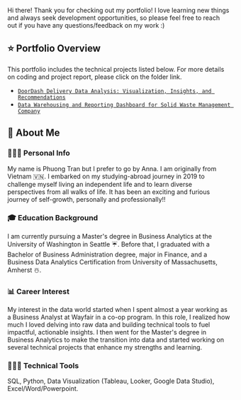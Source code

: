 Hi there! Thank you for checking out my portfolio! I love learning new things and always seek development opportunities, so please feel free to reach out if you have any questions/feedback on my work :)
## ⭐️ Portfolio Overview
This portfolio includes the technical projects listed below. For more details on coding and project report, please click on the folder link. 
- [`DoorDash Delivery Data Analysis: Visualization, Insights, and Recommendations`](https://github.com/tlnphuong/work-portfolio/tree/main/DoorDash-Delivery-Data-Analysis-Project)
- [`Data Warehousing and Reporting Dashboard for Solid Waste Management Company`](https://github.com/tlnphuong/work-portfolio/tree/main/Data-Warehousing-Project)
  
## 👋 About Me
### 👩🏻‍🏫 Personal Info
My name is Phuong Tran but I prefer to go by Anna. I am originally from Vietnam 🇻🇳. I embarked on my studying-abroad journey in 2019 to challenge myself living an independent life and to learn diverse perspectives from all walks of life. It has been an exciting and furious journey of self-growth, personally and professionally!!

### 🎓 Education Background
I am currently pursuing a Master's degree in Business Analytics at the University of Washington in Seattle ☔️. Before that, I graduated with a Bachelor of Business Administration degree, major in Finance, and a Business Data Analytics Certification from University of Massachusetts, Amherst ☃️.

### 📊 Career Interest
My interest in the data world started when I spent almost a year working as a Business Analyst at Wayfair in a co-op program. In this role, I realized how much I loved delving into raw data and building technical tools to fuel impactful, actionable insights. I then went for the Master's degree in Business Analytics to make the transition into data and started working on several technical projects that enhance my strengths and learning.

### 👩🏻‍💻 Technical Tools
SQL, Python, Data Visualization (Tableau, Looker, Google Data Studio), Excel/Word/Powerpoint.






